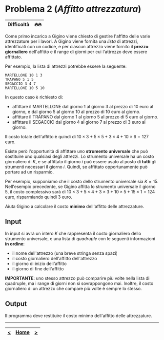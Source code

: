 # Problema 2 (*Affitto attrezzatura*)

| **Difficoltà** | 🔥🔥 |
|---------------:|:----:|

Come primo incarico a Gigino viene chiesto di gestire l'affitto delle varie attrezzature per i lavori.
A Gigino viene fornita una *lista* di attrezzi, identificati con un codice, e per ciascun attrezzo viene fornito il **prezzo giornaliero** dell'affitto e il range di giorni per cui l'attrezzo deve essere affittato.

Per esempio, la lista di attrezzi potrebbe essere la seguente:
```
MARTELLONE 10 1 3
TRAPANO 5 1 5
SEGACCIO 3 4 7
MARTELLONE 10 5 10
```
In questo caso è richiesto di:
- affittare il MARTELLONE dal giorno 1 al giorno 3 al prezzo di 10 euro al giorno, e dal giorno 5 al giorno 10 al prezzo di 10 euro al giorno.
- affittare il TRAPANO dal giorno 1 al giorno 5 al prezzo di 5 euro al giorno.
- affittare il SEGACCIO dal giorno 4 al giorno 7 al prezzo di 3 euro al giorno.

Il costo totale dell'affitto è quindi di $10 \times 3 + 5 \times 5 + 3 \times 4 + 10 \times 6 = 127$ euro.

Esiste però l'opportunità di affittare uno **strumento universale** che può sostituire uno qualsiasi degli attrezzi.
Lo strumento universale ha un costo giornaliero di $K$, e se affittato il giorno $i$ può essere usato al posto di **tutti** gli strumenti necessari il giorno $i$.
Quindi, se affittato opportunamente può portare ad un risparmio.

Per esempio, supponiamo che il costo dello strumento universale sia $K = 15$.
Nell'esempio precedente, se Gigino affitta lo strumento universale il giorno $5$, il costo complessivo sarà di $10 \times 3 + 5 \times 4 + 3 \times 3 + 10 \times 5 + 15 \times 1 = 124$ euro, risparmiando quindi $3$ euro.

Aiuta Gigino a calcolare il costo **minimo** dell'affitto delle attrezzature.

## Input
In input si avrà un intero $K$ che rappresenta il costo giornaliero dello strumento universale, e una lista di *quadruple* con le seguenti informazioni **in ordine**:
- il nome dell'attrezzo (una breve stringa senza spazi)
- il costo giornaliero dell'affitto dell'attrezzo
- il giorno di inizio dell'affitto
- il giorno di fine dell'affitto

**IMPORTANTE**: uno stesso attrezzo può comparire più volte nella lista di quadruple, ma i range di giorni non si sovrappongono mai. Inoltre, il costo giornaliero di un attrezzo che compare più volte è sempre lo stesso.

## Output
Il programma deve restituire il costo minimo dell'affitto delle attrezzature.


-------------

| [**<**](../1/README.md) | [**Home**](../../README.md) | [**>**](../3/README.md) |
|:-----:|:-----:|:-----:|

